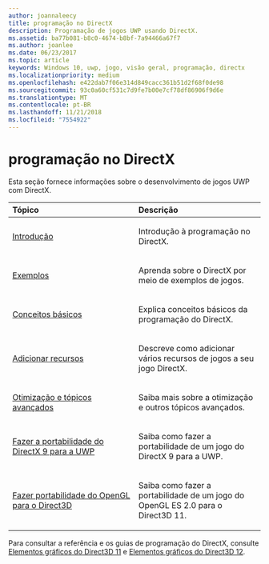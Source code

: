 ```yaml
---
author: joannaleecy
title: programação no DirectX
description: Programação de jogos UWP usando DirectX.
ms.assetid: ba77b081-b8c0-4674-b8bf-7a94466a67f7
ms.author: joanlee
ms.date: 06/23/2017
ms.topic: article
keywords: Windows 10, uwp, jogo, visão geral, programação, directx
ms.localizationpriority: medium
ms.openlocfilehash: e422dab7f06e314d849cacc361b51d2f68f0de98
ms.sourcegitcommit: 93c0a60cf531c7d9fe7b00e7cf78df86906f9d6e
ms.translationtype: MT
ms.contentlocale: pt-BR
ms.lasthandoff: 11/21/2018
ms.locfileid: "7554922"
---
```

# <a name="directx-programming"></a>programação no DirectX

Esta seção fornece informações sobre o desenvolvimento de jogos UWP com DirectX.

<table>
<colgroup>
<col width="50%" />
<col width="50%" />
</colgroup>
<thead>
<tr class="header">
<th align="left">Tópico</th>
<th align="left">Descrição</th>
</tr>
</thead>
<tbody>
<tr class="odd">
<td align="left"><p><a href="directx-getting-started.md">Introdução</a></p></td>
<td align="left"><p>Introdução à programação no DirectX.</p></td>
</tr>
<tr class="even">
<td align="left"><p><a href="directx-samples.md">Exemplos</a></p></td>
<td align="left"><p>Aprenda sobre o DirectX por meio de exemplos de jogos.</p></td>
</tr>
<tr class="odd">
<td align="left"><p><a href="directx-fundamentals.md">Conceitos básicos</a></p></td>
<td align="left"><p>Explica conceitos básicos da programação do DirectX.</p></td>
</tr>
<tr class="even">
<td align="left"><p><a href="directx-add-features.md">Adicionar recursos</a></p></td>
<td align="left"><p>Descreve como adicionar vários recursos de jogos a seu jogo DirectX.</p></td>
</tr>
<tr class="odd">
<td align="left"><p><a href="directx-optimization-and-advanced-topics.md">Otimização e tópicos avançados</a></p></td>
<td align="left"><p>Saiba mais sobre a otimização e outros tópicos avançados.</p></td>
</tr>
<tr class="even">
<td align="left"><p><a href="porting-your-directx-9-game-to-windows-store.md">Fazer a portabilidade do DirectX 9 para a UWP</a></p></td>
<td align="left"><p>Saiba como fazer a portabilidade de um jogo do DirectX 9 para a UWP.</p></td>
</tr>
<tr class="odd">
<td align="left"><p><a href="port-from-opengl-es-2-0-to-directx-11-1.md">Fazer portabilidade do OpenGL para o Direct3D</a></p></td>
<td align="left"><p>Saiba como fazer a portabilidade de um jogo do OpenGL ES 2.0 para o Direct3D 11.</p></td>
</tr>
</tbody>
</table>


Para consultar a referência e os guias de programação do DirectX, consulte [Elementos gráficos do Direct3D 11](https://msdn.microsoft.com/library/windows/desktop/ff476080.aspx) e [Elementos gráficos do Direct3D 12](https://msdn.microsoft.com/library/windows/desktop/dn903821.aspx).
 






